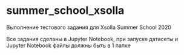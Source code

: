 # summer_school_xsolla
Выполнение тестового задания для Xsolla Summer School 2020


Все задания сделаны в Jupyter Notebook, при запуске датасеты и Jupyter Notebook файлы должны быть в 1 папке
